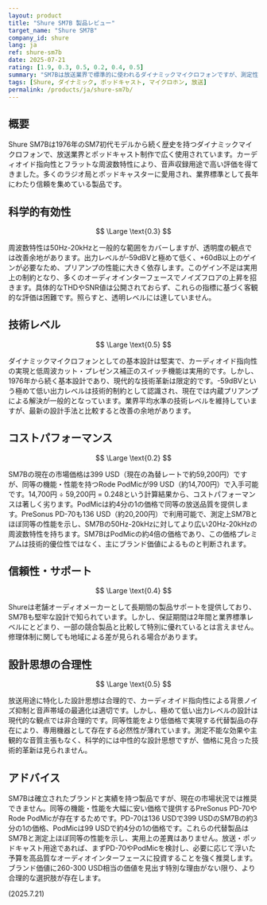 ```yaml
---
layout: product
title: "Shure SM7B 製品レビュー"
target_name: "Shure SM7B"
company_id: shure
lang: ja
ref: shure-sm7b
date: 2025-07-21
rating: [1.9, 0.3, 0.5, 0.2, 0.4, 0.5]
summary: "SM7Bは放送業界で標準的に使われるダイナミックマイクロフォンですが、測定性能と価格面で最新の代替製品に対して競争力が低下しています。"
tags: [Shure, ダイナミック, ポッドキャスト, マイクロホン, 放送]
permalink: /products/ja/shure-sm7b/
---
```

## 概要

Shure SM7Bは1976年のSM7初代モデルから続く歴史を持つダイナミックマイクロフォンで、放送業界とポッドキャスト制作で広く使用されています。カーディオイド指向性とフラットな周波数特性により、音声収録用途で高い評価を得てきました。多くのラジオ局とポッドキャスターに愛用され、業界標準として長年にわたり信頼を集めている製品です。

## 科学的有効性

$$ \Large \text{0.3} $$

周波数特性は50Hz-20kHzと一般的な範囲をカバーしますが、透明度の観点では改善余地があります。出力レベルが-59dBVと極めて低く、+60dB以上のゲインが必要なため、プリアンプの性能に大きく依存します。このゲイン不足は実用上の制約となり、多くのオーディオインターフェースでノイズフロアの上昇を招きます。具体的なTHDやSNR値は公開されておらず、これらの指標に基づく客観的な評価は困難です。照らすと、透明レベルには達していません。

## 技術レベル

$$ \Large \text{0.5} $$

ダイナミックマイクロフォンとしての基本設計は堅実で、カーディオイド指向性の実現と低周波カット・プレゼンス補正のスイッチ機能は実用的です。しかし、1976年から続く基本設計であり、現代的な技術革新は限定的です。-59dBVという極めて低い出力レベルは技術的制約として認識され、現在では内蔵プリアンプによる解決が一般的となっています。業界平均水準の技術レベルを維持していますが、最新の設計手法と比較すると改善の余地があります。

## コストパフォーマンス

$$ \Large \text{0.2} $$

SM7Bの現在の市場価格は399 USD（現在の為替レートで約59,200円）ですが、同等の機能・性能を持つRode PodMicが99 USD（約14,700円）で入手可能です。14,700円 ÷ 59,200円 = 0.248という計算結果から、コストパフォーマンスは著しく劣ります。PodMicは約4分の1の価格で同等の放送品質を提供します。PreSonus PD-70も136 USD（約20,200円）で利用可能で、測定上SM7Bとほぼ同等の性能を示し、SM7Bの50Hz-20kHzに対してより広い20Hz-20kHzの周波数特性を持ちます。SM7BはPodMicの約4倍の価格であり、この価格プレミアムは技術的優位性ではなく、主にブランド価値によるものと判断されます。

## 信頼性・サポート

$$ \Large \text{0.4} $$

Shureは老舗オーディオメーカーとして長期間の製品サポートを提供しており、SM7Bも堅牢な設計で知られています。しかし、保証期間は2年間と業界標準レベルにとどまり、一部の競合製品と比較して特別に優れているとは言えません。修理体制に関しても地域による差が見られる場合があります。

## 設計思想の合理性

$$ \Large \text{0.5} $$

放送用途に特化した設計思想は合理的で、カーディオイド指向性による背景ノイズ抑制と音声帯域の最適化は適切です。しかし、極めて低い出力レベルの設計は現代的な観点では非合理的です。同等性能をより低価格で実現する代替製品の存在により、専用機器として存在する必然性が薄れています。測定不能な効果や主観的な音質主張もなく、科学的には中性的な設計思想ですが、価格に見合った技術的革新は見られません。

## アドバイス

SM7Bは確立されたブランドと実績を持つ製品ですが、現在の市場状況では推奨できません。同等の機能・性能を大幅に安い価格で提供するPreSonus PD-70やRode PodMicが存在するためです。PD-70は136 USDで399 USDのSM7Bの約3分の1の価格、PodMicは99 USDで約4分の1の価格です。これらの代替製品はSM7Bと測定上ほぼ同等の性能を示し、実用上の差異はありません。放送・ポッドキャスト用途であれば、まずPD-70やPodMicを検討し、必要に応じて浮いた予算を高品質なオーディオインターフェースに投資することを強く推奨します。ブランド価値に260-300 USD相当の価値を見出す特別な理由がない限り、より合理的な選択肢が存在します。

(2025.7.21)
